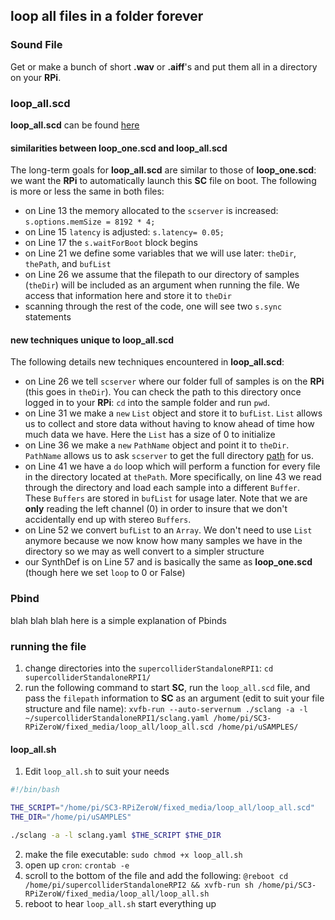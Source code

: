 ## loop all files in a folder forever

### Sound File

Get or make a bunch of short **.wav** or **.aiff**'s and put them all in a directory on your **RPi**.


### loop_all.scd

**loop_all.scd** can be found [here](https://github.com/caseyanderson/SC3-RPiZeroW/blob/master/fixed_media/loop_all/loop_all.scd)


#### similarities between loop_one.scd and loop_all.scd

The long-term goals for **loop_all.scd** are similar to those of  **loop_one.scd**: we want the **RPi** to automatically launch this **SC** file on boot. The following is more or less the same in both files:
* on Line 13 the memory allocated to the `scserver` is increased: `s.options.memSize = 8192 * 4;`
* on Line 15 `latency` is adjusted: `s.latency= 0.05;`
* on Line 17 the `s.waitForBoot` block begins
* on Line 21 we define some variables that we will use later: `theDir`, `thePath`, and `bufList`
* on Line 26 we assume that the filepath to our directory of samples (`theDir`) will be included as an argument when running the file. We access that information here and store it to `theDir`
* scanning through the rest of the code, one will see two `s.sync` statements


#### new techniques unique to loop_all.scd

The following details new techniques encountered in **loop_all.scd**:
* on Line 26 we tell `scserver` where our folder full of samples is on the **RPi** (this goes in `theDir`). You can check the path to this directory once logged in to your **RPi**: `cd` into the sample folder and run `pwd`.
* on Line 31 we make a `new` `List` object and store it to `bufList`. `List` allows us to collect and store data without having to know ahead of time how much data we have. Here the `List` has a size of 0 to initialize
* on Line 36 we make a `new` `PathName` object and point it to `theDir`. `PathName` allows us to ask `scserver` to get the full directory [path](https://en.wikipedia.org/wiki/Path_%28computing%29) for us.
* on Line 41 we have a `do` loop which will perform a function for every file in the directory located at `thePath`. More specifically, on line 43 we read through the directory and load each sample into a different `Buffer`. These `Buffers` are stored in `bufList` for usage later. Note that we are **only** reading the left channel (0) in order to insure that we don't accidentally end up  with stereo `Buffers`.
* on Line 52 we convert `bufList` to an `Array`. We don't need to use `List` anymore because we now know how many samples we have in the directory so we may as well convert to a simpler structure
* our SynthDef is on Line 57 and is basically the same as **loop_one.scd** (though here we set `loop` to 0 or False)


### Pbind

blah blah blah here is a simple explanation of Pbinds

### running the file

1. change directories into the `supercolliderStandaloneRPI1`: `cd supercolliderStandaloneRPI1/`
2. run the following command to start **SC**, run the `loop_all.scd` file, and pass the `filepath` information to **SC** as an argument (edit to suit your file structure and file name): `xvfb-run --auto-servernum ./sclang -a -l ~/supercolliderStandaloneRPI1/sclang.yaml /home/pi/SC3-RPiZeroW/fixed_media/loop_all/loop_all.scd /home/pi/uSAMPLES/`


#### loop_all.sh

1. Edit `loop_all.sh` to suit your needs

```sh
#!/bin/bash

THE_SCRIPT="/home/pi/SC3-RPiZeroW/fixed_media/loop_all/loop_all.scd"
THE_DIR="/home/pi/uSAMPLES"

./sclang -a -l sclang.yaml $THE_SCRIPT $THE_DIR

```

2. make the file executable: `sudo chmod +x loop_all.sh`
3. open up `cron`: `crontab -e`
4. scroll to the bottom of the file and add the following: `@reboot cd /home/pi/supercolliderStandaloneRPI2 && xvfb-run sh /home/pi/SC3-RPiZeroW/fixed_media/loop_all/loop_all.sh`
5. reboot to hear `loop_all.sh` start everything up
